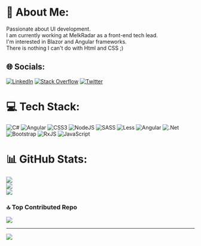 # 💫 About Me:
Passionate about UI development.<br>I am currently working at MelkRadar as a front-end tech lead.<br>I'm interested in Blazor and Angular frameworks.<br>There is nothing I can't do with Html and CSS ;)<br>


## 🌐 Socials:
[![LinkedIn](https://img.shields.io/badge/LinkedIn-%230077B5.svg?logo=linkedin&logoColor=white)](https://linkedin.com/in/https://www.linkedin.com/in/maryam-davoudi-7913565a/) [![Stack Overflow](https://img.shields.io/badge/-Stackoverflow-FE7A16?logo=stack-overflow&logoColor=white)](https://stackoverflow.com/users/5649130) [![Twitter](https://img.shields.io/badge/Twitter-%231DA1F2.svg?logo=Twitter&logoColor=white)](https://twitter.com/@maryam_davoudi) 

# 💻 Tech Stack:
![C#](https://img.shields.io/badge/c%23-%23239120.svg?style=flat&logo=c-sharp&logoColor=white) ![Angular](https://img.shields.io/badge/angular-%23DD0031.svg?style=flat&logo=angular&logoColor=white) ![CSS3](https://img.shields.io/badge/css3-%231572B6.svg?style=flat&logo=css3&logoColor=white) ![NodeJS](https://img.shields.io/badge/node.js-6DA55F?style=flat&logo=node.js&logoColor=white) ![SASS](https://img.shields.io/badge/SASS-hotpink.svg?style=flat&logo=SASS&logoColor=white) ![Less](https://img.shields.io/badge/less-2B4C80?style=flat&logo=less&logoColor=white) ![Angular](https://img.shields.io/badge/angular-%23DD0031.svg?style=flat&logo=angular&logoColor=white) ![.Net](https://img.shields.io/badge/.NET-5C2D91?style=flat&logo=.net&logoColor=white) ![Bootstrap](https://img.shields.io/badge/bootstrap-%23563D7C.svg?style=flat&logo=bootstrap&logoColor=white) ![RxJS](https://img.shields.io/badge/rxjs-%23B7178C.svg?style=flat&logo=reactivex&logoColor=white) ![JavaScript](https://img.shields.io/badge/javascript-%23323330.svg?style=flat&logo=javascript&logoColor=%23F7DF1E)
# 📊 GitHub Stats:
![](https://github-readme-stats.vercel.app/api?username=marirood&theme=default&hide_border=false&include_all_commits=true&count_private=true)<br/>
![](https://github-readme-streak-stats.herokuapp.com/?user=marirood&theme=default&hide_border=false)<br/>
![](https://github-readme-stats.vercel.app/api/top-langs/?username=marirood&theme=default&hide_border=false&include_all_commits=true&count_private=true&layout=compact)

### 🔝 Top Contributed Repo
![](https://github-contributor-stats.vercel.app/api?username=marirood&limit=5&theme=dark&combine_all_yearly_contributions=true)

---
[![](https://visitcount.itsvg.in/api?id=marirood&icon=0&color=0)](https://visitcount.itsvg.in)

<!-- Proudly created with GPRM ( https://gprm.itsvg.in ) -->
